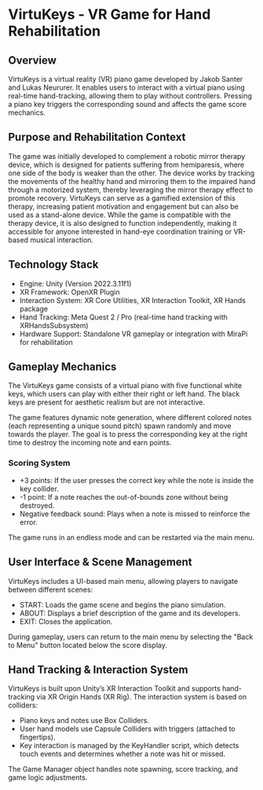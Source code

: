 # VirtuKeys - VR Game for Hand Rehabilitation

## Overview
VirtuKeys is a virtual reality (VR) piano game developed by Jakob Santer and Lukas Neururer. It enables users to interact with a virtual piano using real-time hand-tracking, allowing them to play without controllers. Pressing a piano key triggers the corresponding sound and affects the game score mechanics.

## Purpose and Rehabilitation Context
The game was initially developed to complement a robotic mirror therapy device, which is designed for patients suffering from hemiparesis, where one side of the body is weaker than the other. The device works by tracking the movements of the healthy hand and mirroring them to the impaired hand through a motorized system, thereby leveraging the mirror therapy effect to promote recovery. VirtuKeys can serve as a gamified extension of this therapy, increasing patient motivation and engagement but can also be used as a stand-alone device. While the game is compatible with the therapy device, it is also designed to function independently, making it accessible for anyone interested in hand-eye coordination training or VR-based musical interaction.

## Technology Stack
- Engine: Unity (Version 2022.3.11f1)
- XR Framework: OpenXR Plugin
- Interaction System: XR Core Utilities, XR Interaction Toolkit, XR Hands package
- Hand Tracking: Meta Quest 2 / Pro (real-time hand tracking with XRHandsSubsystem)
- Hardware Support: Standalone VR gameplay or integration with MiraPi for rehabilitation

## Gameplay Mechanics
The VirtuKeys game consists of a virtual piano with five functional white keys, which users can play with either their right or left hand. The black keys are present for aesthetic realism but are not interactive.

The game features dynamic note generation, where different colored notes (each representing a unique sound pitch) spawn randomly and move towards the player. The goal is to press the corresponding key at the right time to destroy the incoming note and earn points.

### Scoring System
- +3 points: If the user presses the correct key while the note is inside the key collider.
- -1 point: If a note reaches the out-of-bounds zone without being destroyed.
- Negative feedback sound: Plays when a note is missed to reinforce the error.

The game runs in an endless mode and can be restarted via the main menu.

## User Interface & Scene Management
VirtuKeys includes a UI-based main menu, allowing players to navigate between different scenes:

- START: Loads the game scene and begins the piano simulation.
- ABOUT: Displays a brief description of the game and its developers.
- EXIT: Closes the application.

During gameplay, users can return to the main menu by selecting the "Back to Menu" button located below the score display.

## Hand Tracking & Interaction System
VirtuKeys is built upon Unity’s XR Interaction Toolkit and supports hand-tracking via XR Origin Hands (XR Rig). The interaction system is based on colliders:

- Piano keys and notes use Box Colliders.
- User hand models use Capsule Colliders with triggers (attached to fingertips).
- Key interaction is managed by the KeyHandler script, which detects touch events and determines whether a note was hit or missed.

The Game Manager object handles note spawning, score tracking, and game logic adjustments.
